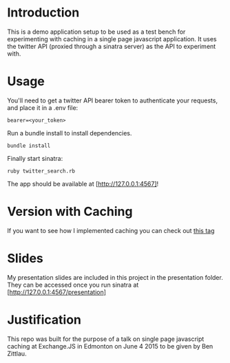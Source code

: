 # Introduction
This is a demo application setup to be used as a test bench for experimenting with caching in a single page javascript application.  It uses the twitter API (proxied through a sinatra server) as the API to experiment with.

# Usage
You'll need to get a twitter API bearer token to authenticate your requests, and place it in a .env file:

```
bearer=<your_token>
```

Run a bundle install to install dependencies.

```
bundle install
```


Finally start sinatra:

```
ruby twitter_search.rb
```

The app should be available at [http://127.0.0.1:4567]!

# Version with Caching
If you want to see how I implemented caching you can check out [this tag](https://github.com/benzittlau/twitter_caching/tree/with-cache)

# Slides
My presentation slides are included in this project in the presentation folder.  They can be accessed once you run sinatra at [http://127.0.0.1:4567/presentation]

# Justification
This repo was built for the purpose of a talk on single page javascript caching at Exchange.JS in Edmonton on June 4 2015 to be given by Ben Zittlau.
